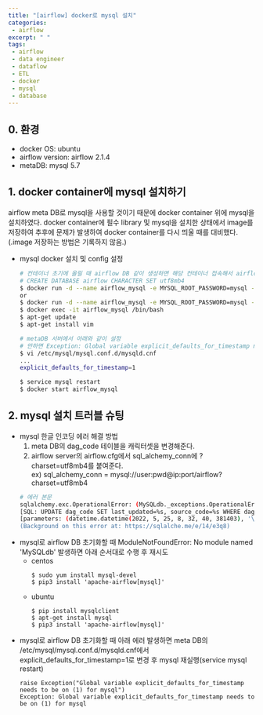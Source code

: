 ```yaml
---
title: "[airflow] docker로 mysql 설치"
categories:
 - airflow
excerpt: " "
tags:
 - airflow
 - data engineer
 - dataflow
 - ETL
 - docker
 - mysql
 - database
---
```

## 0. 환경
- docker OS: ubuntu
- airflow version: airflow 2.1.4
- metaDB: mysql 5.7

## 1. docker container에 mysql 설치하기
airflow meta DB로 mysql을 사용할 것이기 때문에 docker container 위에 mysql을 설치하였다. docker container에 필수 library 및 mysql을 설치한 상태에서 image를 저장하여 추후에 문제가 발생하여 docker container를 다시 띄울 때를 대비했다.(.image 저장하는 방법은 기록하지 않음.)
- mysql docker 설치 및 config 설정
  ```bash
  # 컨테이너 초기에 올릴 때 airflow DB 같이 생성하면 해당 컨테이너 접속해서 airflow DB 캐릭터셋을 utf8mb4로 바꿔줘야 utf-8 형식 지원 가능. 싫으면 airflow db 삭제하고 아래 실행 -> 나는 후자 사용
  # CREATE DATABASE airflow CHARACTER SET utf8mb4
  $ docker run -d --name airflow_mysql -e MYSQL_ROOT_PASSWORD=mysql -e MYSQL_DATABASE=airflow -p 1088:3306 mysql:5.7
  or
  $ docker run -d --name airflow_mysql -e MYSQL_ROOT_PASSWORD=mysql -e MYSQL_DATABASE=airflow -p 1088:3306 mysql:5.7 --character-set-server=utf8mb4 --collation-server=utf8mb4_unicode_ci
  $ docker exec -it airflow_mysql /bin/bash
  $ apt-get update
  $ apt-get install vim

  # metaDB 서버에서 아래와 같이 설정
  # 안하면 Exception: Global variable explicit_defaults_for_timestamp needs to be on (1) for mysql
  $ vi /etc/mysql/mysql.conf.d/mysqld.cnf
  ...
  explicit_defaults_for_timestamp=1

  $ service mysql restart
  $ docker start airflow_mysql
  ```
## 2. mysql 설치 트러블 슈팅
- mysql 한글 인코딩 에러 해결 방법
  1. meta DB의 dag_code 테이블을 캐릭터셋을 변경해준다.
  1. airflow server의 airflow.cfg에서 sql_alchemy_conn에 ?charset=utf8mb4를 붙여준다.  
  ex) sql_alchemy_conn = mysql://user:pwd@ip:port/airflow?charset=utf8mb4
  ```bash
  # 에러 본문
  sqlalchemy.exc.OperationalError: (MySQLdb._exceptions.OperationalError) (1366, "Incorrect string value: '\\xEC\\x9D\\xB4\\xEC\\xA0\\x9C...' for column 'source_code' at row 1")
  [SQL: UPDATE dag_code SET last_updated=%s, source_code=%s WHERE dag_code.fileloc_hash = %s]
  [parameters: (datetime.datetime(2022, 5, 25, 8, 32, 40, 381403), '\nfrom airflow import DAG\nfrom airflow.operators.bash import BashOperator\nfrom airflow.operators.python import PythonOperator\nfrom airflow.utils.d ... (299 characters truncated) ... ello airflow"\',\n    dag=dag,\n)\n\nt2 = PythonOperator(\n    task_id=\'python\',\n    python_callable=Hello_airflow,\n    dag=dag,\n)\n\nt1 >> t2\n', 34158795302276664)]
  (Background on this error at: https://sqlalche.me/e/14/e3q8)
  ```
- mysql로 airflow DB 초기화할 때 ModuleNotFoundError: No module named 'MySQLdb' 발생하면 아래 순서대로 수행 후 재시도
  - centos
    ```
    $ sudo yum install mysql-devel
    $ pip3 install 'apache-airflow[mysql]'
    ```
  - ubuntu
    ```
    $ pip install mysqlclient
    $ apt-get install mysql
    $ pip3 install 'apache-airflow[mysql]'
    ```
- mysql로 airflow DB 초기화할 때 아래 에러 발생하면 meta DB의 /etc/mysql/mysql.conf.d/mysqld.cnf에서 explicit_defaults_for_timestamp=1로 변경 후 mysql 재실행(service mysql restart)
    ```
    raise Exception("Global variable explicit_defaults_for_timestamp needs to be on (1) for mysql")
    Exception: Global variable explicit_defaults_for_timestamp needs to be on (1) for mysql 
    ```
